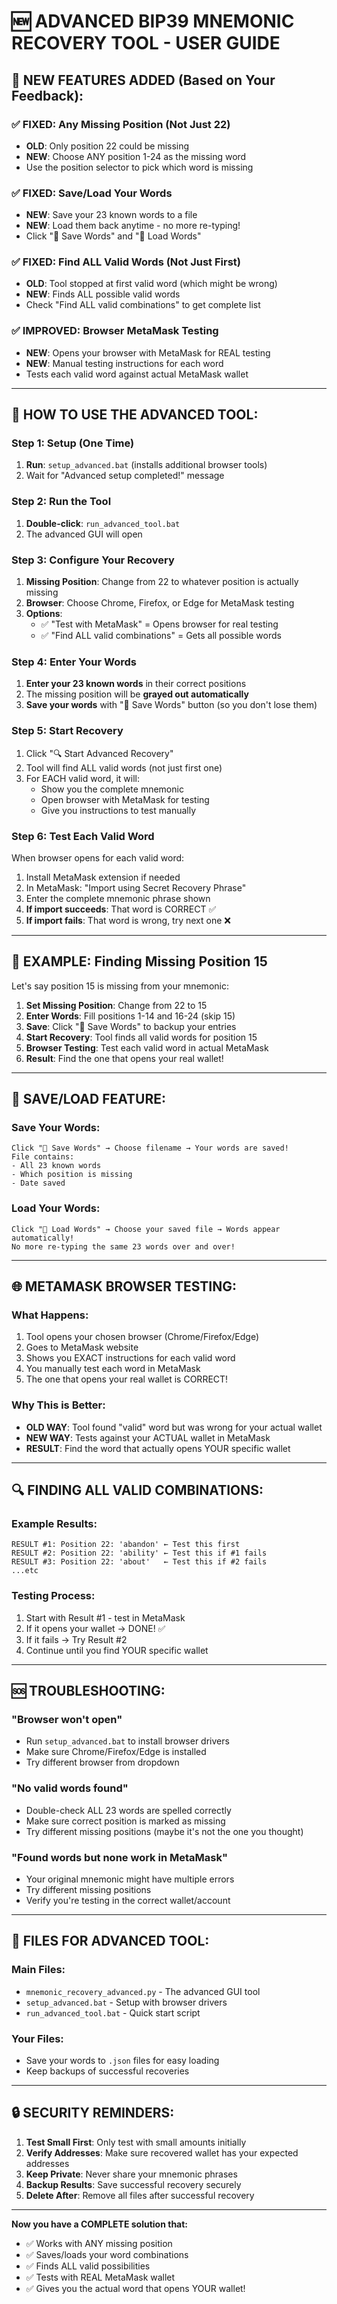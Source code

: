 # 🆕 ADVANCED BIP39 MNEMONIC RECOVERY TOOL - USER GUIDE

## 🎉 NEW FEATURES ADDED (Based on Your Feedback):

### ✅ FIXED: Any Missing Position (Not Just 22)
- **OLD**: Only position 22 could be missing
- **NEW**: Choose ANY position 1-24 as the missing word
- Use the position selector to pick which word is missing

### ✅ FIXED: Save/Load Your Words
- **NEW**: Save your 23 known words to a file
- **NEW**: Load them back anytime - no more re-typing!
- Click "💾 Save Words" and "📂 Load Words"

### ✅ FIXED: Find ALL Valid Words (Not Just First)
- **OLD**: Tool stopped at first valid word (which might be wrong)
- **NEW**: Finds ALL possible valid words
- Check "Find ALL valid combinations" to get complete list

### ✅ IMPROVED: Browser MetaMask Testing
- **NEW**: Opens your browser with MetaMask for REAL testing
- **NEW**: Manual testing instructions for each word
- Tests each valid word against actual MetaMask wallet

---

## 🚀 HOW TO USE THE ADVANCED TOOL:

### Step 1: Setup (One Time)
1. **Run**: `setup_advanced.bat` (installs additional browser tools)
2. Wait for "Advanced setup completed!" message

### Step 2: Run the Tool
1. **Double-click**: `run_advanced_tool.bat`
2. The advanced GUI will open

### Step 3: Configure Your Recovery
1. **Missing Position**: Change from 22 to whatever position is actually missing
2. **Browser**: Choose Chrome, Firefox, or Edge for MetaMask testing
3. **Options**: 
   - ✅ "Test with MetaMask" = Opens browser for real testing
   - ✅ "Find ALL valid combinations" = Gets all possible words

### Step 4: Enter Your Words
1. **Enter your 23 known words** in their correct positions
2. The missing position will be **grayed out automatically**
3. **Save your words** with "💾 Save Words" button (so you don't lose them)

### Step 5: Start Recovery
1. Click "🔍 Start Advanced Recovery"
2. Tool will find ALL valid words (not just first one)
3. For EACH valid word, it will:
   - Show you the complete mnemonic
   - Open browser with MetaMask for testing
   - Give you instructions to test manually

### Step 6: Test Each Valid Word
When browser opens for each valid word:
1. Install MetaMask extension if needed
2. In MetaMask: "Import using Secret Recovery Phrase" 
3. Enter the complete mnemonic phrase shown
4. **If import succeeds**: That word is CORRECT ✅
5. **If import fails**: That word is wrong, try next one ❌

---

## 🎯 EXAMPLE: Finding Missing Position 15

Let's say position 15 is missing from your mnemonic:

1. **Set Missing Position**: Change from 22 to 15
2. **Enter Words**: Fill positions 1-14 and 16-24 (skip 15)
3. **Save**: Click "💾 Save Words" to backup your entries
4. **Start Recovery**: Tool finds all valid words for position 15
5. **Browser Testing**: Test each valid word in actual MetaMask
6. **Result**: Find the one that opens your real wallet!

---

## 💾 SAVE/LOAD FEATURE:

### Save Your Words:
```
Click "💾 Save Words" → Choose filename → Your words are saved!
File contains:
- All 23 known words
- Which position is missing  
- Date saved
```

### Load Your Words:
```
Click "📂 Load Words" → Choose your saved file → Words appear automatically!
No more re-typing the same 23 words over and over!
```

---

## 🌐 METAMASK BROWSER TESTING:

### What Happens:
1. Tool opens your chosen browser (Chrome/Firefox/Edge)
2. Goes to MetaMask website
3. Shows you EXACT instructions for each valid word
4. You manually test each word in MetaMask
5. The one that opens your real wallet is CORRECT!

### Why This is Better:
- **OLD WAY**: Tool found "valid" word but was wrong for your actual wallet
- **NEW WAY**: Tests against your ACTUAL wallet in MetaMask
- **RESULT**: Find the word that actually opens YOUR specific wallet

---

## 🔍 FINDING ALL VALID COMBINATIONS:

### Example Results:
```
RESULT #1: Position 22: 'abandon' ← Test this first
RESULT #2: Position 22: 'ability' ← Test this if #1 fails  
RESULT #3: Position 22: 'about'   ← Test this if #2 fails
...etc
```

### Testing Process:
1. Start with Result #1 - test in MetaMask
2. If it opens your wallet → DONE! ✅
3. If it fails → Try Result #2
4. Continue until you find YOUR specific wallet

---

## 🆘 TROUBLESHOOTING:

### "Browser won't open"
- Run `setup_advanced.bat` to install browser drivers
- Make sure Chrome/Firefox/Edge is installed
- Try different browser from dropdown

### "No valid words found"
- Double-check ALL 23 words are spelled correctly
- Make sure correct position is marked as missing
- Try different missing positions (maybe it's not the one you thought)

### "Found words but none work in MetaMask"
- Your original mnemonic might have multiple errors
- Try different missing positions
- Verify you're testing in the correct wallet/account

---

## 📁 FILES FOR ADVANCED TOOL:

### Main Files:
- `mnemonic_recovery_advanced.py` - The advanced GUI tool
- `setup_advanced.bat` - Setup with browser drivers  
- `run_advanced_tool.bat` - Quick start script

### Your Files:
- Save your words to `.json` files for easy loading
- Keep backups of successful recoveries

---

## 🔒 SECURITY REMINDERS:

1. **Test Small First**: Only test with small amounts initially
2. **Verify Addresses**: Make sure recovered wallet has your expected addresses  
3. **Keep Private**: Never share your mnemonic phrases
4. **Backup Results**: Save successful recovery securely
5. **Delete After**: Remove all files after successful recovery

---

**Now you have a COMPLETE solution that:**
- ✅ Works with ANY missing position
- ✅ Saves/loads your word combinations  
- ✅ Finds ALL valid possibilities
- ✅ Tests with REAL MetaMask wallet
- ✅ Gives you the actual word that opens YOUR wallet!